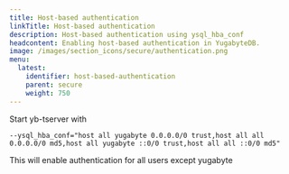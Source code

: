 ```yaml
---
title: Host-based authentication
linkTitle: Host-based authentication
description: Host-based authentication using ysql_hba_conf
headcontent: Enabling host-based authentication in YugabyteDB.
image: /images/section_icons/secure/authentication.png
menu:
  latest:
    identifier: host-based-authentication
    parent: secure
    weight: 750
---
```


Start yb-tserver with 

```
--ysql_hba_conf="host all yugabyte 0.0.0.0/0 trust,host all all 0.0.0.0/0 md5,host all yugabyte ::0/0 trust,host all all ::0/0 md5"
```

This will enable authentication for all users except yugabyte